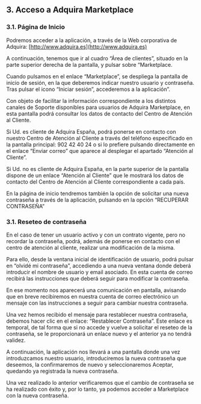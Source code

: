 ## 3. Acceso a Adquira Marketplace

### 3.1. Página de Inicio


Podremos acceder a la aplicación, a través de la Web corporativa de Adquira:
[http://www.adquira.es](http://www.adquira.es)

A continuación, tenemos que ir al cuadro “Área de clientes”, situado en la parte superior derecha de la pantalla, y pulsar sobre “Marketplace.

Cuando pulsamos en el enlace “Marketplace”, se despliega la pantalla de inicio de sesión, en la que deberemos indicar nuestro usuario y contraseña. Tras pulsar el icono “Iniciar sesión”, accederemos a la aplicación”.

Con objeto de facilitar la información correspondiente a los distintos canales de Soporte disponibles para usuarios de Adquira Marketplace, en esta pantalla podrá consultar los datos de contacto del Centro de Atención al Cliente.

Si Ud. es cliente de Adquira España, podrá ponerse en contacto con nuestro Centro de Atención al Cliente a través del teléfono especificado en la pantalla principal: 902 42 40 24 o si lo prefiere pulsando directamente en el enlace “Enviar correo” que aparece al desplegar el apartado “Atención al Cliente”.

Si Ud. no es cliente de Adquira España, en la parte superior de la pantalla dispone de un enlace “Atención al Cliente” que le mostrará los datos de contacto del Centro de Atención al Cliente correspondiente a cada país.

En la página de inicio tendremos también la opción de solicitar una nueva contraseña a través de la aplicación, pulsando en la opción “RECUPERAR CONTRASEÑA”

### 3.1. Reseteo de contraseña

En el caso de tener un usuario activo y con un contrato vigente, pero no recordar la contraseña, podrá, además de ponerse en contacto con el centro de atención al cliente, realizar una modificación de la misma.

Para ello, desde la ventana inicial de identificación de usuario, podrá pulsar en “olvidé mi contraseña”, accediendo a una nueva ventana donde deberá introducir el nombre de usuario y email asociado. En esta cuenta de correo recibirá las instrucciones que deberá seguir para modificar la contraseña.

En ese momento nos aparecerá una comunicación en pantalla, avisando que en breve recibiremos en nuestra cuenta de correo electrónico un mensaje con las instrucciones a seguir para cambiar nuestra contraseña.

Una vez hemos recibido el mensaje para restablecer nuestra contraseña, debemos hacer clic en el enlace: “Restablecer Contraseña”. Este enlace es temporal, de tal forma que si no accede y vuelve a solicitar el reseteo de la contraseña, se le proporcionará un enlace nuevo y el anterior ya no tendrá validez.

A continuación, la aplicación nos llevará a una pantalla donde una vez introduzcamos nuestro usuario, introduciremos la nueva contraseña que deseemos, la confirmaremos de nuevo y seleccionaremos Aceptar, quedando ya registrada la nueva contraseña.

Una vez realizado lo anterior verificaremos que el cambio de contraseña se ha realizado con éxito y, por lo tanto, ya podemos acceder a Marketplace con la nueva contraseña.
